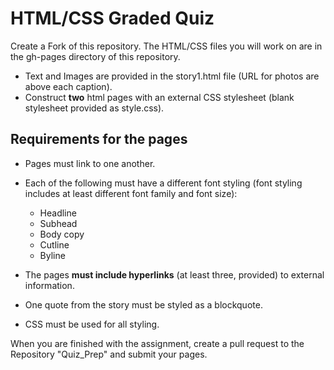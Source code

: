 # HTML/CSS Graded Quiz

Create a Fork of this repository. The HTML/CSS files you will work on are in the gh-pages directory of this repository.

* Text and Images are provided in the story1.html file (URL for photos are above each caption).
* Construct **two** html pages with an external CSS stylesheet (blank stylesheet provided as style.css).

## Requirements for the pages

* Pages must link to one another.
* Each of the following must have a different font styling (font styling includes at least different font family and font size):
  * Headline
  * Subhead
  * Body copy
  * Cutline
  * Byline
 
* The pages **must include hyperlinks** (at least three, provided) to external information.
* One quote from the story must be styled as a blockquote.
* CSS must be used for all styling.

When you are finished with the assignment, create a pull request to the Repository "Quiz_Prep" and submit your pages.
